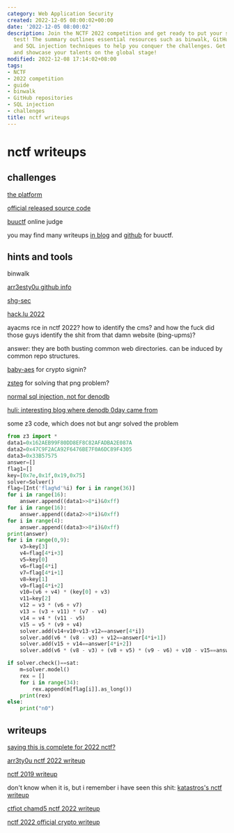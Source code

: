 ```yaml
---
category: Web Application Security
created: 2022-12-05 08:00:02+00:00
date: '2022-12-05 08:00:02'
description: Join the NCTF 2022 competition and get ready to put your skills to the
  test! The summary outlines essential resources such as binwalk, GitHub repositories,
  and SQL injection techniques to help you conquer the challenges. Get started today
  and showcase your talents on the global stage!
modified: 2022-12-08 17:14:02+08:00
tags:
- NCTF
- 2022 competition
- guide
- binwalk
- GitHub repositories
- SQL injection
- challenges
title: nctf writeups
---
```


# nctf writeups

## challenges

[the platform](https://nctf.h4ck.fun)

[official released source code](https://github.com/X1cT34m/NCTF2022)

[buuctf](https://buuoj.cn/) online judge

you may find many writeups [in blog](https://oopsdc.com/post/buuctf/) and [github](https://github.com/Yeuoly/buuctf_pwn) for buuctf.

## hints and tools

binwalk

[arr3esty0u github info](https://github.com/Arr3stY0u)

[shg-sec](https://shg-sec.com/#)

[hack.lu 2022](https://ctftime.org/event/1727)

ayacms rce in nctf 2022? how to identify the cms? and how the fuck did those guys identify the shit from that damn website (bing-upms)?

answer: they are both busting common web directories. can be induced by common repo structures.

[baby-aes](https://github.com/zieglerk/baby-AES) for crypto signin?

[zsteg](https://www.doyler.net/security-not-included/zsteg-easy-ctf-flags) for solving that png problem?

[normal sql injection, not for denodb](https://www.doyler.net/security-not-included/sqlite-injection)

[huli: interesting blog where denodb 0day came from](https://blog.huli.tw)

some z3 code, which does not but angr solved the problem

```python
from z3 import *
data1=0x162AEB99F80DD8EF8C82AFADBA2E087A
data2=0x47C9F2ACA92F6476BE7F0A6DC89F4305
data3=0x33B57575
answer=[]
flag1=[]
key=[0x7e,0x1f,0x19,0x75]
solver=Solver()
flag=[Int('flag%d'%i) for i in range(36)]
for i in range(16):
    answer.append((data1>>8*i)&0xff)
for i in range(16):
    answer.append((data2>>8*i)&0xff)
for i in range(4):
    answer.append((data3>>8*i)&0xff)
print(answer)
for i in range(0,9):
    v3=key[3]
    v4=flag[4*i+3]
    v5=key[0]
    v6=flag[4*i]
    v7=flag[4*i+1]
    v8=key[1]
    v9=flag[4*i+2]
    v10=(v6 + v4) * (key[0] + v3)
    v11=key[2]
    v12 = v3 * (v6 + v7)
    v13 = (v3 + v11) * (v7 - v4)
    v14 = v4 * (v11 - v5)
    v15 = v5 * (v9 + v4)
    solver.add(v14+v10+v13-v12==answer[4*i])
    solver.add(v6 * (v8 - v3) + v12==answer[4*i+1])
    solver.add(v15 + v14==answer[4*i+2])
    solver.add(v6 * (v8 - v3) + (v8 + v5) * (v9 - v6) + v10 - v15==answer[4*i+3])

if solver.check()==sat:
    m=solver.model()
    rex = []
    for i in range(34):
        rex.append(m[flag[i]].as_long())
    print(rex)
else:
    print("n0")
```

## writeups

[saying this is complete for 2022 nctf?](https://pupil857.github.io/)

[arr3ty0u nctf 2022 writeup](http://mp.weixin.qq.com/s?__biz=Mzg4MjcxMTAwMQ==&mid=2247485772&idx=1&sn=0f5b969f111d79027c59e6e2145698ef&chksm=cf53c9faf82440ec839aa7fc6b35bbc03251c824c5c5407ed9eb51181471d7514d651e3cfe97&mpshare=1&scene=23&srcid=12055uACFGja8KBjcPtP8ErG&sharer_sharetime=1670169963855&sharer_shareid=6eea79ff6da57fc6752ab0bc570bf392#rd)

[nctf 2019 writeup](https://www.codetd.com/en/article/9046407)

don't know when it is, but i remember i have seen this shit: [katastros's nctf writeup](https://blog.katastros.com/a?ID=00650-571829f2-3af9-4b1c-a3b7-3ebebca04377)

[ctfiot chamd5 nctf 2022 writeup](https://www.ctfiot.com/83703.html)

[nctf 2022 official crypto writeup](http://blog.tolinchan.xyz/2022/12/05/nctf-2022-official-writeup-crypto/)
